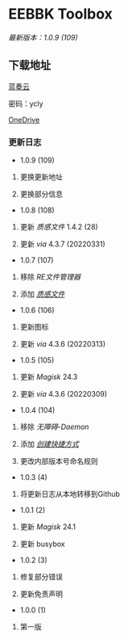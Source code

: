 # EEBBK Toolbox

*最新版本：1.0.9 (109)*

## 下载地址

[蓝奏云](https://ycly.lanzouw.com/b0aml0aih)

密码：ycly

[OneDrive](https://dljz-my.sharepoint.com/:f:/g/personal/ycly_nii_ink/EsbdEB2fiElNt6VqHK_dCc8BrzPkIj4QhOnCzMB591wSTA?e=npXU5i)

### 更新日志

- 1.0.9 (109)

1. 更换更新地址

2. 更换部分信息

- 1.0.8 (108)

1. 更新 *质感文件* 1.4.2 (28)

2. 更新 *via* 4.3.7 (20220331)

- 1.0.7 (107)

1. 移除 *RE文件管理器*

2. 添加 [*质感文件*](https://www.coolapk.com/apk/me.zhanghai.android.files)

- 1.0.6 (106)

1. 更新图标

2. 更新 *via* 4.3.6 (20220313)

- 1.0.5 (105)

1. 更新 *Magisk* 24.3

2. 更新 *via* 4.3.6 (20220309)

- 1.0.4 (104)

1. 移除 *无障碍-Daemon*

2. 添加 [*创建快捷方式*](https://www.coolapk.com/apk/com.x7890.shortcutcreator)

3. 更改内部版本号命名规则

- 1.0.3 (4)

1. 将更新日志从本地转移到Github

- 1.0.1 (2)

1. 更新 *Magisk* 24.1

2. 更新 busybox

- 1.0.2 (3)

1. 修复部分错误

2. 更新免责声明

- 1.0.0 (1)

1. 第一版

